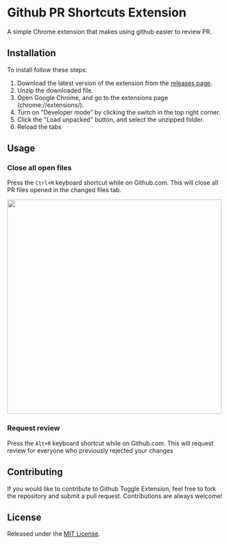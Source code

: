 # Github PR Shortcuts Extension

A simple Chrome extension that makes using github easier to review PR.

## Installation

To install follow these steps:

1. Download the latest version of the extension from the [releases page](https://github.com/niltonvasques/github-pr-chrome-extension/releases).
2. Unzip the downloaded file.
3. Open Google Chrome, and go to the extensions page (chrome://extensions/).
4. Turn on "Developer mode" by clicking the switch in the top right corner.
5. Click the "Load unpacked" button, and select the unzipped folder.
6. Reload the tabs

## Usage

### Close all open files

Press the `Ctrl+M` keyboard shortcut while on Github.com.
This will close all PR files opened in the changed files tab.

<img src="https://user-images.githubusercontent.com/2291529/221005673-7de96934-2432-474e-a77d-2889e6e9f074.gif" width="500">

### Request review

Press the `Alt+R` keyboard shortcut while on Github.com.
This will request review for everyone who previously rejected your changes


## Contributing

If you would like to contribute to Github Toggle Extension, feel free to fork the repository and submit a pull request. Contributions are always welcome!

## License

Released under the [MIT License](LICENSE).
